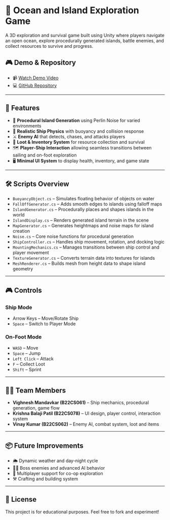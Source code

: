 # 🌊 Ocean and Island Exploration Game

A 3D exploration and survival game built using Unity where players navigate an open ocean, explore procedurally generated islands, battle enemies, and collect resources to survive and progress.

## 🎮 Demo & Repository

- 📹 [Watch Demo Video](https://youtu.be/sampledemo123)  
- 💻 [GitHub Repository](https://github.com/kp-19/CG_course_project)

---

## 🧭 Features

- 🌴 **Procedural Island Generation** using Perlin Noise for varied environments  
- 🚢 **Realistic Ship Physics** with buoyancy and collision response  
- ⚔️ **Enemy AI** that detects, chases, and attacks players  
- 🎒 **Loot & Inventory System** for resource collection and survival  
- 🗺️ **Player-Ship Interaction** allowing seamless transitions between sailing and on-foot exploration  
- 🖥️ **Minimal UI System** to display health, inventory, and game state

---

## 🛠️ Scripts Overview

- `BuoyancyObject.cs` – Simulates floating behavior of objects on water  
- `FallOffGenerator.cs` – Adds smooth edges to islands using falloff maps  
- `IslandGenerator.cs` – Procedurally places and shapes islands in the world  
- `IslandDisplay.cs` – Renders generated island terrain in the scene  
- `MapGenerator.cs` – Generates heightmaps and noise maps for island creation  
- `Noise.cs` – Core noise functions for procedural generation  
- `ShipController.cs` – Handles ship movement, rotation, and docking logic  
- `MountingMechanics.cs` – Manages transitions between ship control and player movement  
- `TextureGenerator.cs` – Converts terrain data into textures for islands  
- `MeshRenderer.cs` – Builds mesh from height data to shape island geometry

---

## 🎮 Controls

### Ship Mode
- Arrow Keys – Move/Rotate Ship  
- `Space` – Switch to Player Mode  

### On-Foot Mode
- `WASD` – Move  
- `Space` – Jump  
- `Left Click` – Attack  
- `F` – Collect Loot  
- `Shift` – Sprint  

---

## 👨‍💻 Team Members

- **Vighnesh Mandavkar (B22CS061)** – Ship mechanics, procedural generation, game flow  
- **Krishna Balaji Patil (B22CS078)** – UI design, player control, interaction system  
- **Vinay Kumar (B22CS062)** – Enemy AI, combat system, loot and items  

---

## 📦 Future Improvements

- 🌦️ Dynamic weather and day-night cycle  
- 🧙‍♂️ Boss enemies and advanced AI behavior  
- 🔗 Multiplayer support for co-op exploration  
- ⚒️ Crafting and building system

---

## 📜 License

This project is for educational purposes. Feel free to fork and experiment!

